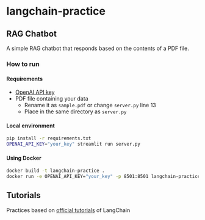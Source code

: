 # langchain-practice
## RAG Chatbot
A simple RAG chatbot that responds based on the contents of a PDF file.

### How to run
#### Requirements
* [OpenAI API key](https://platform.openai.com/api-keys)
* PDF file containing your data
  * Rename it as `sample.pdf` or change `server.py` line 13
  * Place in the same directory as `server.py`

#### Local environment
```bash
pip install -r requirements.txt
OPENAI_API_KEY="your_key" streamlit run server.py
```

#### Using Docker
```bash
docker build -t langchain-practice .
docker run -e OPENAI_API_KEY="your_key" -p 8501:8501 langchain-practice
```

## Tutorials
Practices based on [official tutorials](https://python.langchain.com/v0.2/docs/tutorials/) of LangChain